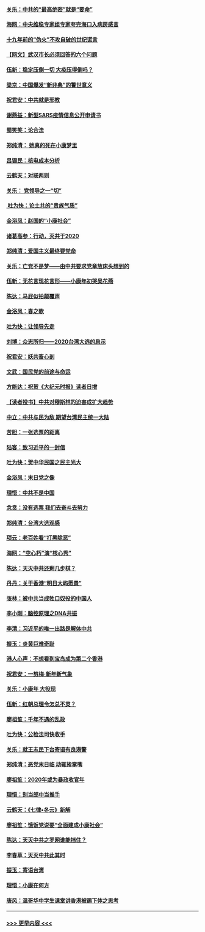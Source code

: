 #### [关乐：中共的“最高绝密”就是“要命”](../pages/nsc993/n11816946.md?t=01250131) 
#### [海网：中央维稳专家组专家夸完海口入病房感言](../pages/nsc993/n11815138.md?t=01250131) 
#### [十九年前的“伪火”不攻自破的世纪谎言](../pages/nsc993/n11813238.md?t=01250131) 
#### [【网文】武汉市长必须回答的六个问题](../pages/nsc993/n11813848.md?t=01250131) 
#### [伍新：稳定压倒一切 大疫压得倒吗？](../pages/nsc993/n11812634.md?t=01250131) 
#### [梁京：中国爆发“新非典”的警世意义](../pages/nsc993/n11812554.md?t=01250131) 
#### [祝君安：中共就是邪教](../pages/nsc993/n11812431.md?t=01250131) 
#### [谢燕益：新型SARS疫情信息公开申请书](../pages/nsc993/n11808840.md?t=01250131) 
#### [蜀笑笑：论合法](../pages/nsc993/n11808064.md?t=01250131) 
#### [郑纯清： 她真的死在小康梦里](../pages/nsc993/n11806623.md?t=01250131) 
#### [吕锡民：核电成本分析](../pages/nsc993/n11806284.md?t=01250131) 
#### [云鹤天：对联两则](../pages/nsc993/n11805957.md?t=01250131) 
#### [关乐： 党领导之一“切”](../pages/nsc993/n11804505.md?t=01250131) 
#### [ 吐为快：论土共的“贵族气质”](../pages/nsc993/n11804490.md?t=01250131) 
#### [金浴凤：赵国的“小康社会”](../pages/nsc993/n11804452.md?t=01250131) 
#### [诸葛高参：行动，灭共于2020](../pages/nsc993/n11804120.md?t=01250131) 
#### [郑纯清：爱国主义最终要党命](../pages/nsc993/n11802197.md?t=01250131) 
#### [关乐：亡党不是梦——由中共要求党章放床头想到的](../pages/nsc993/n11802156.md?t=01250131) 
#### [伍新：无花言现花言形——小康年初哭吴花燕](../pages/nsc993/n11800044.md?t=01250131) 
#### [陈达：马屁似拍颠覆声](../pages/nsc993/n11800010.md?t=01250131) 
#### [金浴凤：春之歌](../pages/nsc993/n11797687.md?t=01250131) 
#### [吐为快：让领导先走](../pages/nsc993/n11797512.md?t=01250131) 
#### [刘博：众志所归——2020台湾大选的启示](../pages/nsc993/n11796878.md?t=01250131) 
#### [祝君安：妖共畜心剖](../pages/nsc993/n11794273.md?t=01250131) 
#### [文武：国民党的前途与命运](../pages/nsc993/n11794198.md?t=01250131) 
#### [方能达：祝贺《大纪元时报》读者日增](../pages/nsc993/n11793807.md?t=01250131) 
#### [【读者投书】中共对穆斯林的迫害成扩大趋势](../pages/nsc993/n11791371.md?t=01250131) 
#### [中立：中共与民为敌 期望台湾民主统一大陆](../pages/nsc993/n11790392.md?t=01250131) 
#### [苦胆：一张选票的距离](../pages/nsc993/n11788914.md?t=01250131) 
#### [陆客：致习近平的一封信](../pages/nsc993/n11788867.md?t=01250131) 
#### [吐为快：贺中华民国之民主光大](../pages/nsc993/n11788618.md?t=01250131) 
#### [金浴凤：末日党之像](../pages/nsc993/n11787475.md?t=01250131) 
#### [理悟：中共不是中国](../pages/nsc993/n11787463.md?t=01250131) 
#### [念贲：没有选票  我们去奋斗去努力](../pages/nsc993/n11787398.md?t=01250131) 
#### [郑纯清：台湾大选观感](../pages/nsc993/n11786210.md?t=01250131) 
#### [项云：老百姓看“打黑除恶”](../pages/nsc993/n11785398.md?t=01250131) 
#### [海网：“空心朽”演“核心秀”](../pages/nsc993/n11783874.md?t=01250131) 
#### [陈达：天灭中共还剩几步棋？](../pages/nsc993/n11783719.md?t=01250131) 
#### [丹丹：关于香港“明日大屿愿景”](../pages/nsc993/n11783273.md?t=01250131) 
#### [张林：被中共当成牲口奴役的中国人](../pages/nsc993/n11782397.md?t=01250131) 
#### [李小刚：脑控原理之DNA共振](../pages/nsc993/n11780962.md?t=01250131) 
#### [李清：习近平的唯一出路是解体中共](../pages/nsc993/n11780866.md?t=01250131) 
#### [振玉：炎黄巨难奇耻](../pages/nsc993/n11779632.md?t=01250131) 
#### [港人心声：不想看到宝岛成为第二个香港](../pages/nsc993/n11778817.md?t=01250131) 
#### [祝君安：一剪梅‧新年新气象](../pages/nsc993/n11776340.md?t=01250131) 
#### [关乐：小康年 大役现](../pages/nsc993/n11774213.md?t=01250131) 
#### [伍新：红朝总理令怎总不灵？](../pages/nsc993/n11770813.md?t=01250131) 
#### [廖祖笙：千年不遇的乱政](../pages/nsc993/n11770373.md?t=01250131) 
#### [吐为快：公检法司快收手](../pages/nsc993/n11770359.md?t=01250131) 
#### [关乐：就王志民下台寄语有良港警](../pages/nsc993/n11769903.md?t=01250131) 
#### [郑纯清：恶党末日临 动辄挨掌嘴](../pages/nsc993/n11769356.md?t=01250131) 
#### [廖祖笙：2020年或为暴政收官年](../pages/nsc993/n11768216.md?t=01250131) 
#### [理悟：别当郎中当推手](../pages/nsc993/n11768243.md?t=01250131) 
#### [云鹤天：《七律▪冬云》新解](../pages/nsc993/n11768204.md?t=01250131) 
#### [廖祖笙：饿饭党说要“全面建成小康社会”](../pages/nsc993/n11767482.md?t=01250131) 
#### [陈达：天灭中共之罗网谁能挡住？](../pages/nsc993/n11767465.md?t=01250131) 
#### [李春草：天灭中共此其时](../pages/nsc993/n11767452.md?t=01250131) 
#### [振玉：寄语台湾](../pages/nsc993/n11767432.md?t=01250131) 
#### [理悟：小康在何方](../pages/nsc993/n11767394.md?t=01250131) 
#### [唐风：温哥华中学生课堂讲香港被踢下体之思考](../pages/nsc993/n11766848.md?t=01250131) 

----
#### [ >>> 更早内容 <<< ](../indexes/nsc993-earlier.md)
